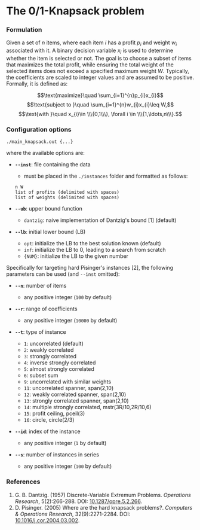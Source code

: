 # The 0/1-Knapsack problem

### Formulation

Given a set of $n$ items, where each item $i$ has a profit $p_i$ and weight $w_i$ associated with it. A binary decision variable $x_i$ is used to determine whether the item is selected or not. The goal is to choose a subset of items that maximizes the total profit, while ensuring the total weight of the selected items does not exceed a specified maximum weight $W$. Typically, the coefficients are scaled to integer values and are assumed to be positive. Formally, it is defined as:

$$\text{maximize}\quad \sum_{i=1}^{n}p_{i}x_{i}$$
$$\text{subject to }\quad \sum_{i=1}^{n}w_{i}x_{i}\leq W,$$
$$\text{with }\quad x_{i}\in \\\{0,1\\\}, \forall i \in \\\{1,\ldots,n\\\}.$$

### Configuration options

```
./main_knapsack.out {...}
```
where the available options are:
- **`--inst`**: file containing the data
  - must be placed in the `./instances` folder and formatted as follows:
  ```
  n W
  list of profits (delimited with spaces)
  list of weights (delimited with spaces)
  ```

- **`--ub`**: upper bound function
  - `dantzig`: naive implementation of Dantzig's bound [1] (default)

- **`--lb`**: initial lower bound (LB)
  - `opt`: initialize the LB to the best solution known (default)
  - `inf`: initialize the LB to 0, leading to a search from scratch
  - `{NUM}`: initialize the LB to the given number

Specifically for targeting hard Pisinger's instances [2], the following parameters can be used (and `--inst` omitted):
- **`--n`**: number of items
  - any positive integer (`100` by default)

- **`--r`**: range of coefficients
  - any positive integer (`10000` by default)

- **`--t`**: type of instance
  - `1`: uncorrelated (default)
  - `2`: weakly correlated
  - `3`: strongly correlated
  - `4`: inverse strongly correlated
  - `5`: almost strongly correlated
  - `6`: subset sum
  - `9`: uncorrelated with similar weights
  - `11`: uncorrelated spanner, span(2,10)
  - `12`: weakly correlated spanner, span(2,10)
  - `13`: strongly correlated spanner, span(2,10)
  - `14`: multiple strongly correlated, mstr(3R/10,2R/10,6)
  - `15`: profit ceiling, pceil(3)
  - `16`: circle, circle(2/3)

- **`--id`**: index of the instance
  - any positive integer (`1` by default)

- **`--s`**: number of instances in series
  - any positive integer (`100` by default)

### References

1. G. B. Dantzig. (1957) Discrete-Variable Extremum Problems. *Operations Research*, 5(2):266-288. DOI: [10.1287/opre.5.2.266](https://doi.org/10.1287/opre.5.2.266).
2. D. Pisinger. (2005) Where are the hard knapsack problems?. *Computers & Operations Research*, 32(9):2271-2284. DOI: [10.1016/j.cor.2004.03.002](https://doi.org/10.1016/j.cor.2004.03.002).
